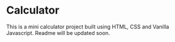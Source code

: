 # Calculator

This is a mini calculator project built using HTML, CSS and Vanilla Javascript. 
 Readme will be updated soon.  